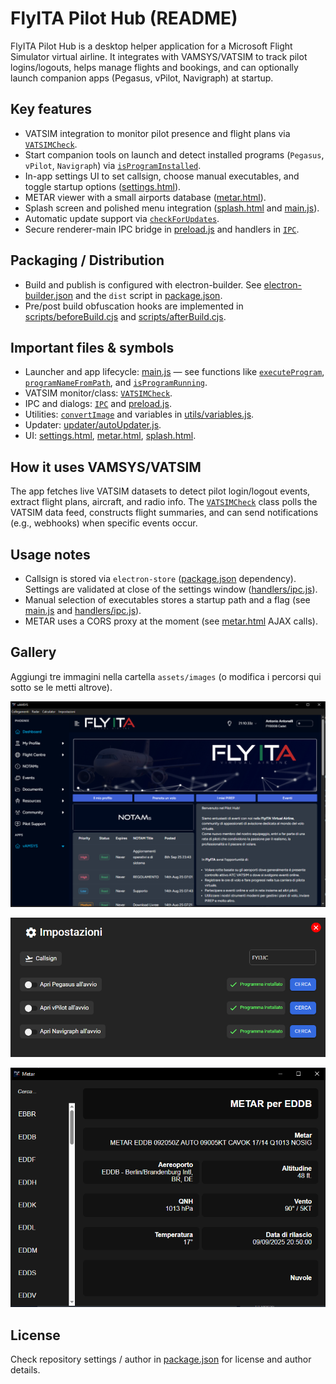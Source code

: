 # FlyITA Pilot Hub (README)

FlyITA Pilot Hub is a desktop helper application for a Microsoft Flight Simulator virtual airline. It integrates with VAMSYS/VATSIM to track pilot logins/logouts, helps manage flights and bookings, and can optionally launch companion apps (Pegasus, vPilot, Navigraph) at startup.

## Key features
- VATSIM integration to monitor pilot presence and flight plans via [`VATSIMCheck`](vatsimcheck.js).
- Start companion tools on launch and detect installed programs (`Pegasus`, `vPilot`, `Navigraph`) via [`isProgramInstalled`](main.js).
- In-app settings UI to set callsign, choose manual executables, and toggle startup options ([settings.html](settings.html)).
- METAR viewer with a small airports database ([metar.html](metar.html)).
- Splash screen and polished menu integration ([splash.html](splash.html) and [main.js](main.js)).
- Automatic update support via [`checkForUpdates`](updater/autoUpdater.js).
- Secure renderer-main IPC bridge in [preload.js](preload.js) and handlers in [`IPC`](handlers/ipc.js).

## Packaging / Distribution
- Build and publish is configured with electron-builder. See [electron-builder.json](electron-builder.json) and the `dist` script in [package.json](package.json).
- Pre/post build obfuscation hooks are implemented in [scripts/beforeBuild.cjs](scripts/beforeBuild.cjs) and [scripts/afterBuild.cjs](scripts/afterBuild.cjs).

## Important files & symbols
- Launcher and app lifecycle: [main.js](main.js) — see functions like [`executeProgram`](main.js), [`programNameFromPath`](main.js), and [`isProgramRunning`](main.js).
- VATSIM monitor/class: [`VATSIMCheck`](vatsimcheck.js).
- IPC and dialogs: [`IPC`](handlers/ipc.js) and [preload.js](preload.js).
- Utilities: [`convertImage`](utils/functions.js) and variables in [utils/variables.js](utils/variables.js).
- Updater: [updater/autoUpdater.js](updater/autoUpdater.js).
- UI: [settings.html](settings.html), [metar.html](metar.html), [splash.html](splash.html).

## How it uses VAMSYS/VATSIM
The app fetches live VATSIM datasets to detect pilot login/logout events, extract flight plans, aircraft, and radio info. The [`VATSIMCheck`](vatsimcheck.js) class polls the VATSIM data feed, constructs flight summaries, and can send notifications (e.g., webhooks) when specific events occur.

## Usage notes
- Callsign is stored via `electron-store` ([package.json](package.json) dependency). Settings are validated at close of the settings window ([handlers/ipc.js](handlers/ipc.js)).
- Manual selection of executables stores a startup path and a flag (see [main.js](main.js) and [handlers/ipc.js](handlers/ipc.js)).
- METAR uses a CORS proxy at the moment (see [metar.html](metar.html) AJAX calls).

## Gallery

Aggiungi tre immagini nella cartella `assets/images` (o modifica i percorsi qui sotto se le metti altrove).

![Cattura](./images/Capture.PNG)

![Cattura2](./images/Capture2.PNG)

![Cattura3](./images/Capture3.PNG)

## License
Check repository settings / author in [package.json](package.json) for license and author details.
